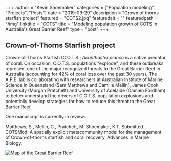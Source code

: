 +++
author = "Kevin Shoemaker"
categories = ["Population modeling", "Projects", "Posts"]
date = "2019-09-29"
description = "Crown of thorns starfish project"
featured = "COTS2.jpg"
featuredalt = ""
featuredpath = "/img"
linktitle = "COTS"
title = "Modeling population growth of COTS in Australia's Great Barrier Reef"
type = "post"
+++

## Crown-of-Thorns Starfish project

Crown-of-Thorns Starfish (C.O.T.S.; *Acanthaster planci*) is a native predator of coral. On occasion, C.O.T.S. populations "explode", and these outbreaks represent one of the major recognized threats to the Great Barrier Reef in Australia (accounting for 42% of coral loss over the past 30 years). The A.P.E. lab is collaborating with researchers at Australian Institute of Marine Science in Queensland (Sam Matthews and Camille Mellin), James Cook University (Morgan Pratchett) and University of Adelaide (Damien Fordham) to better understand the drivers of C.O.T.S. population explosions and potentially develop strategies for how to reduce this threat to the Great Barrier Reef.

One manuscript is currently in review:

Matthews, S., Mellin, C., Pratchett, M. Shoemaker, K.T. Submitted. COTSMod: A spatially explicit metacommunity model for the management of Crown-of-thorns starfish and coral recovery. Advances in Marine Biology.


![Map of the Great Barrier Reef](/img/GreatBarrierReefMap.gif)
